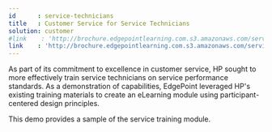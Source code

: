 ```yaml
---
id      : service-technicians
title   : Customer Service for Service Technicians
solution: customer
#link    : 'http://brochure.edgepointlearning.com.s3.amazonaws.com/service-technicians/_FLASH_EMBED.html'
link    : 'http://brochure.edgepointlearning.com.s3.amazonaws.com/service-technicians-SL/story.html'
---
```

As part of its commitment to excellence in customer service, HP sought to more effectively train service technicians on service performance standards. As a demonstration of capabilities, EdgePoint leveraged HP's existing training materials to create an eLearning module using participant-centered design principles.

This demo provides a sample of the service training module.
